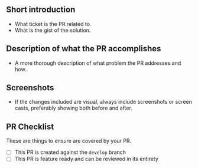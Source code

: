 ## Short introduction
- What ticket is the PR related to.
- What is the gist of the solution.


## Description of what the PR accomplishes
- A more thorough description of what problem the PR addresses and how.


## Screenshots
- If the changes included are visual, always include screenshots or screen casts, preferably showing both before and after.


## PR Checklist
These are things to ensure are covered by your PR.
- [ ] This PR is created against the `develop` branch
- [ ] This PR is feature ready and can be reviewed in its entirety